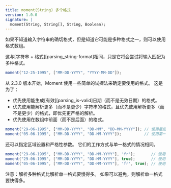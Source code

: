 ```yaml
---
title: moment(String) 多个格式
version: 1.0.0
signature: |
  moment(String, String[], String, Boolean);
---
```



如果不知道输入字符串的确切格式，但是知道它可能是多种格式之一，则可以使用格式数组。

这与[字符串 + 格式][parsing_string-format]相同，只是它将会尝试将输入匹配为多种格式。

```js
moment("12-25-1995", ["MM-DD-YYYY", "YYYY-MM-DD"]);
```

从 2.3.0 版本开始，Moment 使用一些简单的试探法来确定要使用的格式。
这是为了：

 * 优先使用能生成[有效][parsing_is-valid]日期（而不是无效日期）的格式。 
 * 优先使用能解析更多（而不是更少）字符串的格式，且优先使用解析更多（而不是更少）的格式，即优先更严格的解析。
 * 优先使用在数组中前面（而不是后面）的格式。

```js
moment("29-06-1995", ["MM-DD-YYYY", "DD-MM", "DD-MM-YYYY"]); // 使用最后一种格式。
moment("05-06-1995", ["MM-DD-YYYY", "DD-MM-YYYY"]);          // 使用第一种格式
```

还可以指定区域设置和严格性参数。
它们的工作方式与单一格式的情况相同。

```js
moment("29-06-1995", ["MM-DD-YYYY", "DD-MM-YYYY"], 'fr');       // 使用 'fr' 区域设置。
moment("29-06-1995", ["MM-DD-YYYY", "DD-MM-YYYY"], true);       // 使用严格的解析。
moment("05-06-1995", ["MM-DD-YYYY", "DD-MM-YYYY"], 'fr', true); // 使用 'fr' 区域设置和严格的解析。
```

注意：解析多种格式比解析单一格式要慢得多。
如果可以避免，则解析单一格式要快得多。

